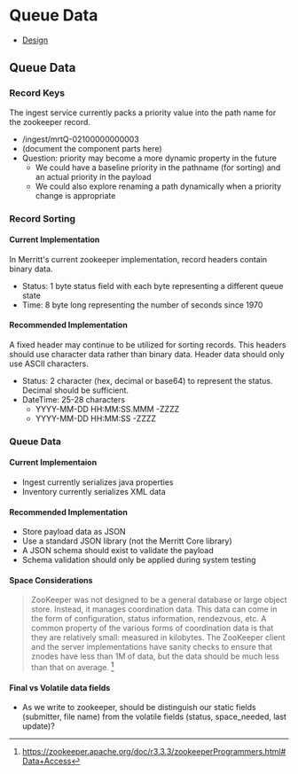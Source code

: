 # Queue Data

- [Design](README.md)

## Queue Data

### Record Keys
The ingest service currently packs a priority value into the path name for the zookeeper record.
- /ingest/mrtQ-02100000000003
- (document the component parts here)
- Question: priority may become a more dynamic property in the future
  - We could have a baseline priority in the pathname (for sorting) and an actual priority in the payload
  - We could also explore renaming a path dynamically when a priority change is appropriate

### Record Sorting

#### Current Implementation
In Merritt's current zookeeper implementation, record headers contain binary data.
- Status: 1 byte status field with each byte representing a different queue state
- Time: 8 byte long representing the number of seconds since 1970

#### Recommended Implementation
A fixed header may continue to be utilized for sorting records.  This headers should use character data rather than binary data. Header data should only use ASCII characters.
- Status: 2 character (hex, decimal or base64) to represent the status.  Decimal should be sufficient.
- DateTime: 25-28 characters
  - YYYY-MM-DD HH:MM:SS.MMM -ZZZZ
  - YYYY-MM-DD HH:MM:SS -ZZZZ
 
### Queue Data

#### Current Implementaion
- Ingest currently serializes java properties
- Inventory currently serializes XML data

#### Recommended Implementation
- Store payload data as JSON
- Use a standard JSON library (not the Merritt Core library)
- A JSON schema should exist to validate the payload
- Schema validation should only be applied during system testing

#### Space Considerations
> ZooKeeper was not designed to be a general database or large object store. Instead, it manages coordination data. This data can come in the form of configuration, status information, rendezvous, etc. A common property of the various forms of coordination data is that they are relatively small: measured in kilobytes. The ZooKeeper client and the server implementations have sanity checks to ensure that znodes have less than 1M of data, but the data should be much less than that on average. [^1]
[^1]: https://zookeeper.apache.org/doc/r3.3.3/zookeeperProgrammers.html#Data+Access

#### Final vs Volatile data fields
- As we write to zookeeper, should be distinguish our static fields (submitter, file name) from the volatile fields (status, space_needed, last update)?
